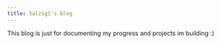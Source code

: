 ```yaml
---
title: Salzig1's blog
---
```


This blog is just for documenting my progress and projects im building :)
<!---
[First post](https://salzig1.github.io/first-post)
-->

